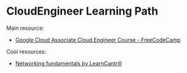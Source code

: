 # CloudEngineer Learning Path

Main resource: 

- [Google Cloud Associate Cloud Engineer Course - FreeCodeCamp](https://www.youtube.com/watch?v=jpno8FSqpc8&t=25919s&ab_channel=freeCodeCamp.org)

Cool resources:

- [Networking fundamentals by LearnCantrill](https://youtube.com/playlist?list=PLTk5ZYSbd9Mi_ya5tVFD8NFfU1YZOyml1&si=SIkGgzuZg-Og7URX)


